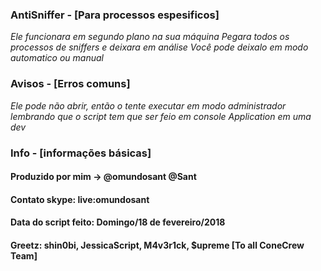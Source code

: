 ### AntiSniffer - [Para processos espesificos]

_Ele funcionara em segundo plano na sua máquina_
_Pegara todos os processos de sniffers e deixara em análise_
_Você pode deixalo em modo automatico ou manual_

### Avisos - [Erros comuns]

_Ele pode não abrir, então o tente executar em modo administrador_
_lembrando que o script tem que ser feio em console Application em uma dev_

### Info - [informações básicas]

#### Produzido por mim -> @omundosant @Sant
#### Contato skype: live:omundosant
#### Data do script feito: Domingo/18 de fevereiro/2018
#### Greetz: shin0bi, JessicaScript, M4v3r1ck, $upreme [To all ConeCrew Team]
